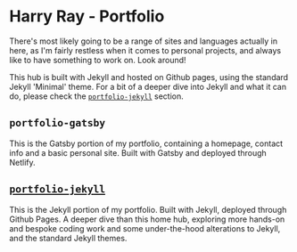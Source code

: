 Harry Ray - Portfolio
======

There's most likely going to be a range of sites and languages actually in here, as I'm fairly restless when it comes to personal projects, and always like to have something to work on. Look around!

This hub is built with Jekyll and hosted on Github pages, using the standard Jekyll 'Minimal' theme. For a bit of a deeper dive into Jekyll and what it can do, please check the [`portfolio-jekyll`](portfolio-jekyll/) section.

## `portfolio-gatsby`

This is the Gatsby portion of my portfolio, containing a homepage, contact info and a basic personal site. Built with Gatsby and deployed through Netlify.

## [`portfolio-jekyll`](portfolio-jekyll/)

This is the Jekyll portion of my portfolio. Built with Jekyll, deployed through Github Pages. A deeper dive than this home hub, exploring more hands-on and bespoke coding work and some under-the-hood alterations to Jekyll, and the standard Jekyll themes.
